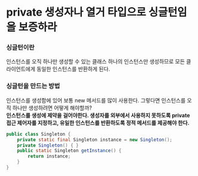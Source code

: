 # private 생성자나 열거 타입으로 싱글턴임을 보증하라

### 싱글턴이란
인스턴스를 오직 하나만 생성할 수 있는 클래스
하나의 인스턴스만 생성하므로 모든 클라이언트에게 동일한 인스턴스를 반환하게 된다.

### 싱글턴을 만드는 방법
인스턴스를 생성함에 있어 보통 new 메서드를 많이 사용한다. 그렇다면 인스턴스를 오직 하나만 생성하려면 어떻게 해야할까?  
**인스턴스를 생성에 제약을 걸어야한다. 생성자를 외부에서 사용하지 못하도록 private 접근 제어자를 지정하고, 유일한 인스턴스를 반환하도록 정적 메서드를 제공해야 한다.**
```java
public class Singleton {
    private static final Singleton instance = new Singleton();
    private Singleton() { }
    public static Singleton getInstance() {
        return instance;
    }
}
```